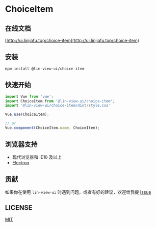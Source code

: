# ChoiceItem


## 在线文档

[http://ui.linjiafu.top/choice-item](http://ui.linjiafu.top/choice-item)


## 安装

```
npm install @lin-view-ui/choice-item
```

## 快速开始

```javascript
import Vue from 'vue';
import ChoiceItem from '@lin-view-ui/choice-item';
import '@lin-view-ui/choice-item/dist/style.css'

Vue.use(ChoiceItem);

// or
Vue.component(ChoiceItem.name, ChoiceItem);
```

## 浏览器支持

- 现代浏览器和 IE10 及以上
- [Electron](http://electron.atom.io/)

## 贡献

如果你在使用 `lin-view-ui` 时遇到问题，或者有好的建议，欢迎给我提 [Issue](https://github.com/c10342/lin-view-ui/issues)

## LICENSE

[MIT](https://github.com/c10342/lin-view-ui/blob/master/LICENSE)

